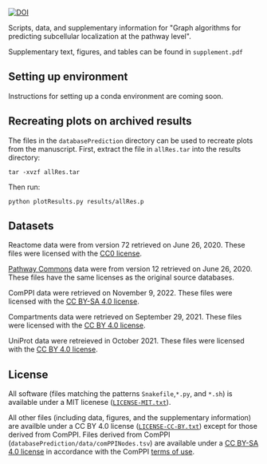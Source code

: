 [![DOI](https://zenodo.org/badge/DOI/10.5281/zenodo.7140733.svg)](https://doi.org/10.5281/zenodo.7140733)

Scripts, data, and supplementary information for "Graph algorithms for predicting subcellular localization at the pathway level".

Supplementary text, figures, and tables can be found in `supplement.pdf`

## Setting up environment

Instructions for setting up a conda environment are coming soon.

## Recreating plots on archived results

The files in the `databasePrediction` directory can be used to recreate plots from the manuscript.
First, extract the file in `allRes.tar` into the results directory:

`tar -xvzf allRes.tar`

Then run:

`python plotResults.py results/allRes.p`

## Datasets
Reactome data were from version 72 retrieved on June 26, 2020. These files were licensed with the [CC0 license](https://reactome.org/license).

[Pathway Commons](http://www.pathwaycommons.org/) data were from version 12 retrieved on June 26, 2020. These files have the same licenses as the original source databases.

ComPPI data were retrieved on November 9, 2022. These files were licensed with the [CC BY-SA 4.0 license](https://comppi.linkgroup.hu/help/terms_of_use).

Compartments data were retrieved on September 29, 2021. These files were licensed with the [CC BY 4.0 license](https://compartments.jensenlab.org/Downloads).

UniProt data were retreieved in October 2021. These files were licensed with the [CC BY 4.0 license](https://www.uniprot.org/help/license).

## License
All software (files matching the patterns `Snakefile`,`*.py`, and `*.sh`) is available under a MIT licenese ([`LICENSE-MIT.txt`](LICENSE-MIT.txt)).

All other files (including data, figures, and the supplementary information) are availble under a CC BY 4.0 license ([`LICENSE-CC-BY.txt`](LICENSE-CC-BY.txt)) except for those derived from ComPPI.
Files derived from ComPPI (`databasePrediction/data/comPPINodes.tsv`) are available under a [CC BY-SA 4.0 license](https://creativecommons.org/licenses/by-sa/4.0/) in accordance with the ComPPI [terms of use](https://comppi.linkgroup.hu/help/terms_of_use).
